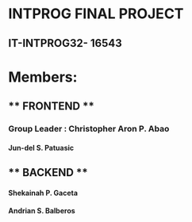 # INTPROG FINAL PROJECT
## IT-INTPROG32- 16543

# **Members:** 
## ** FRONTEND **
### **Group Leader : Christopher Aron P. Abao**
#### **Jun-del S. Patuasic**
## ** BACKEND **
#### **Shekainah P. Gaceta**
#### **Andrian S. Balberos**

